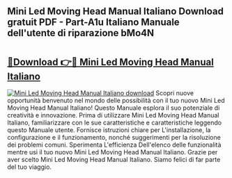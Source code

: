 ## Mini Led Moving Head Manual Italiano Download gratuit PDF - Part-A1u Italiano Manuale dell'utente di riparazione bMo4N

# <h2><a href="http://dfdhwjf.blite.top/?on=Mini+Led+Moving+Head+Manual+Italiano">🔗Download 👉🔴 Mini Led Moving Head Manual Italiano</a></h2>

[![Mini Led Moving Head Manual Italiano download](https://i.imgur.com/lujVjoI.png)](http://dfdhwjf.blite.top/?on=Mini+Led+Moving+Head+Manual+Italiano)
Scopri nuove opportunità benvenuto nel mondo delle possibilità con il tuo nuovo Mini Led Moving Head Manual Italiano! Questo Manuale esplora il suo potenziale di creatività e innovazione. Prima di utilizzare Mini Led Moving Head Manual Italiano, familiarizzare con le sue caratteristiche e caratteristiche leggendo questo Manuale utente. Fornisce istruzioni chiare per L'installazione, la configurazione e il funzionamento, nonché suggerimenti per la risoluzione dei problemi comuni. Sperimenta L'efficienza Dell'elenco delle funzionalità mentre usi il tuo nuovo Mini Led Moving Head Manual Italiano. Grazie per aver scelto Mini Led Moving Head Manual Italiano. Siamo felici di far parte del tuo viaggio.
